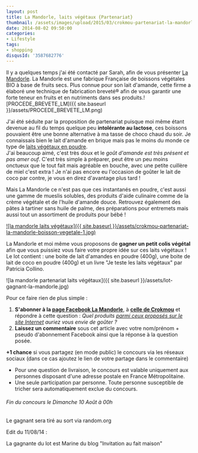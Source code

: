 ```yaml
---
layout: post
title: La Mandorle, laits végétaux {Partenariat}
thumbnail: /assets/images/upload/2015/03/crokmou-partenariat-la-mandorle-boisson-vegetale-1.jpg
date: 2014-08-02 09:50:00
categories: 
- Lifestyle
tags: 
- shopping
disqusId: '3587682776'
---
```


Il y a quelques temps j'ai été contacté par Sarah, afin de vous présenter [La Mandorle](http://lamandorle.com/). La Mandorle est une fabrique Française de boissons végétales BIO à base de fruits secs. Plus connue pour son lait d'amande, cette firme a élaboré une technique de fabrication breveté® afin de vous garantir une forte teneur en fruits et en nutriments dans ses produits.![PROCEDE_BREVETE_LM]({{ site.baseurl }}/assets/PROCEDE_BREVETE_LM.png)

J'ai été séduite par la proposition de partenariat puisque moi même étant devenue au fil du temps quelque peu **intolérante au lactose**, ces boissons pouvaient être une bonne alternative à ma tasse de choco chaud du soir. Je connaissais bien le lait d'amande en brique mais pas le moins du monde ce type de [laits végétaux en poudre](http://lamandorle.com/fr/37-les-poudres).  
J'ai beaucoup aimé, c'est très doux et le _goût d'amande est très présent et pas amer ouf_. C'est très simple à préparer, peut être un peu moins onctueux que le tout fait mais agréable en bouche, avec une petite cuillère de miel c'est extra ! Je n'ai pas encore eu l'occasion de goûter le lait de coco par contre, je vous en direz d'avantage plus tard !

Mais La Mandorle ce n'est pas que ces instantanés en poudre, c'est aussi une gamme de mueslis solubles, des produits d'aide culinaire comme de la crème végétale et de l'huile d'amande douce. Retrouvez également des pâtes à tartiner sans huile de palme, des préparations pour entremets mais aussi tout un assortiment de produits pour bébé !

[![la mandorle laits végétaux]({{ site.baseurl }}/assets/crokmou-partenariat-la-mandorle-boisson-vegetale-1.jpg)](http://www.crokmou.com/wp-content/uploads/2015/03/crokmou-partenariat-la-mandorle-boisson-vegetale-1.jpg)

La Mandorle et moi même vous proposons de **gagner un petit colis végétal** afin que vous puissiez vous faire votre propre idée sur ces laits végétaux ! Le lot contient : une boite de lait d'amandes en poudre (400g), une boite de lait de coco en poudre (400g) et un livre "Je teste les laits végétaux" par Patricia Collino.

![la mandorle partenariat laits végétaux]({{ site.baseurl }}/assets/lot-gagnant-la-mandorle.jpg)

Pour ce faire rien de plus simple :

1.  **S'abonner à la [page Facebook La Mandorle](https://www.facebook.com/LaMandorle)**, à [**celle de Crokmou**](https://www.facebook.com/crokmou.blog) et répondre à cette question : _Quel produits [parmi ceux proposés sur le site Internet](http://lamandorle.com/) auriez vous envie de goûter ?_
2.  **Laissez un commentaire** sous cet article avec votre nom/prénom + pseudo d'abonnement Facebook ainsi que la réponse à la question posée.

**+1 chance** si vous partagez (en mode public) le concours via les réseaux sociaux (dans ce cas ajoutez le lien de votre partage dans le commentaire)

*   Pour une question de livraison, le concours est valable uniquement aux personnes disposant d'une adresse postale en France Métropolitaine.
*   Une seule participation par personne. Toute personne susceptible de tricher sera automatiquement exclue du concours.

###### Fin du concours le Dimanche 10 Août à 00h  
Le gagnant sera tiré au sort via random.org

Edit du 11/08/14 : 

La gagnante du lot est Marine du blog "Invitation au fait maison"